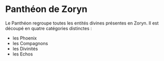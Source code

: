 # Panthéon de Zoryn

Le Panthéon regroupe toutes les entités divines présentes en Zoryn.
Il est découpé en quatre catégories distinctes :
* les Phoenix
* les Compagnons
* les Divinités
* les Echos
